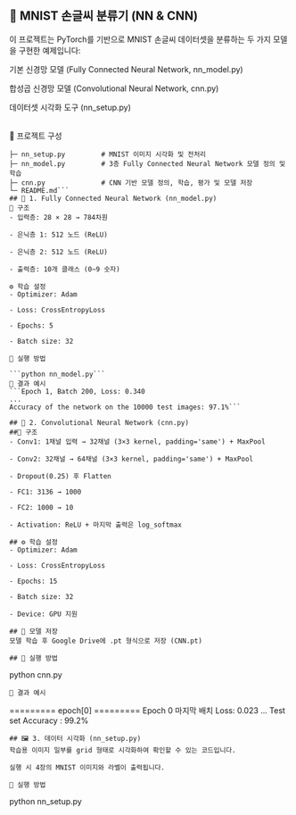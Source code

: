 ## 🧠 MNIST 손글씨 분류기 (NN & CNN)
이 프로젝트는 PyTorch를 기반으로 MNIST 손글씨 데이터셋을 분류하는 두 가지 모델을 구현한 예제입니다:

기본 신경망 모델 (Fully Connected Neural Network, nn_model.py)

합성곱 신경망 모델 (Convolutional Neural Network, cnn.py)

데이터셋 시각화 도구 (nn_setup.py)

<br/>
📁 프로젝트 구성

```📦 MNIST_Classification
├─ nn_setup.py         # MNIST 이미지 시각화 및 전처리
├─ nn_model.py         # 3층 Fully Connected Neural Network 모델 정의 및 학습
├─ cnn.py              # CNN 기반 모델 정의, 학습, 평가 및 모델 저장
└─ README.md```
## 🧪 1. Fully Connected Neural Network (nn_model.py)
📌 구조
- 입력층: 28 × 28 → 784차원

- 은닉층 1: 512 노드 (ReLU)

- 은닉층 2: 512 노드 (ReLU)

- 출력층: 10개 클래스 (0~9 숫자)

⚙️ 학습 설정
- Optimizer: Adam

- Loss: CrossEntropyLoss

- Epochs: 5

- Batch size: 32

🏁 실행 방법

```python nn_model.py```
🎯 결과 예시
```Epoch 1, Batch 200, Loss: 0.340
...
Accuracy of the network on the 10000 test images: 97.1%```

## 🧠 2. Convolutional Neural Network (cnn.py)
##📌 구조
- Conv1: 1채널 입력 → 32채널 (3×3 kernel, padding='same') + MaxPool

- Conv2: 32채널 → 64채널 (3×3 kernel, padding='same') + MaxPool

- Dropout(0.25) 후 Flatten

- FC1: 3136 → 1000

- FC2: 1000 → 10

- Activation: ReLU + 마지막 출력은 log_softmax

## ⚙️ 학습 설정
- Optimizer: Adam

- Loss: CrossEntropyLoss

- Epochs: 15

- Batch size: 32

- Device: GPU 지원

## 💾 모델 저장
모델 학습 후 Google Drive에 .pt 형식으로 저장 (CNN.pt)

## 🏁 실행 방법
```
python cnn.py
```
🎯 결과 예시
```
========= epoch[0] =========
Epoch 0 마지막 배치 Loss: 0.023
...
Test set Accuracy : 99.2%
```
## 🖼 3. 데이터 시각화 (nn_setup.py)
학습용 이미지 일부를 grid 형태로 시각화하여 확인할 수 있는 코드입니다.

실행 시 4장의 MNIST 이미지와 라벨이 출력됩니다.

🏁 실행 방법
```
python nn_setup.py
```